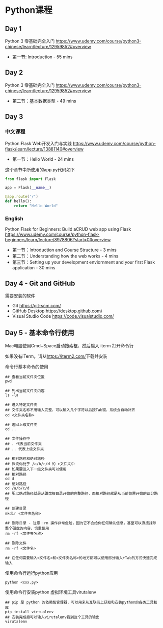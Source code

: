 # Python课程

## Day 1

Python 3 零基础完全入门
<https://www.udemy.com/course/python3-chinese/learn/lecture/12959852#overview>

- 第一节: Introduction - 55 mins

## Day 2

Python 3 零基础完全入门
<https://www.udemy.com/course/python3-chinese/learn/lecture/12959852#overview>

- 第二节：基本数据类型 - 49 mins

## Day 3

### 中文课程

Python Flask Web开发入门与实践
<https://www.udemy.com/course/python-flask/learn/lecture/13881140#overview>

- 第一节：Hello World - 24 mins

这个章节中所使用的app.py代码如下

```python
from flask import Flask

app = Flask(__name__)

@app.route('/')
def hello():
    return "Hello World"
```

### English

Python Flask for Beginners: Build aCRUD web app using Flask
<https://www.udemy.com/course/python-flask-beginners/learn/lecture/8978806?start=0#overview>

- 第一节：Introduction and Course Structure - 3 mins
- 第二节：Understanding how the web works - 4 mins
- 第三节：Setting up your development enviornment and your first Flask application - 30 mins

## Day 4 - Git and GitHub

需要安装的软件

- Git <https://git-scm.com/>
- GitHub Desktop <https://desktop.github.com/>
- Visual Studio Code <https://code.visualstudio.com/>

## Day 5 - 基本命令行使用

Mac电脑使用Cmd+Space启动搜索框，然后输入 iterm 打开命令行

如果没有iTerm，请从<https://iterm2.com/>下载并安装

命令行基本命令的使用

```shell
## 查看当前文件夹位置
pwd

## 列出当前文件夹内容
ls -la

## 进入特定文件夹
## 文件夹名称不用输入完整，可以输入几个字符以后按Tab键，系统会自动补齐
cd <文件夹名称>

## 返回上级文件夹
cd ..

## 文件操作中
## . 代表当前文件夹
## .. 代表上级文件夹

## 相对路径和绝对路径
## 假设你处于 /a/b/c/d 的 c文件夹中
## 如果要进入下一级文件夹可以使用
## 相对路径
cd d
## 绝对路径
cd /a/b/c/d
## 所以绝对路径就是从磁盘根目录开始的完整路径，而相对路径就是从当前位置开始的部分路径

## 创建目录
mkdir <文件夹名称>

## 删除目录 - 注意：rm 操作非常危险，因为它不会给你任何确认信息，甚至可以直接抹除整个磁盘的内容，慎重使用
rm -rf <文件夹名称>

## 删除文件
rm -rf <文件名>

## 在任何需要输入<文件名>和<文件夹名称>的地方都可以使用部分输入+Tab的方式快速完成输入
```

使用命令行运行python应用

```shell
python <xxx.py>
```

使用命令行安装python 虚拟环境工具virutalenv

```shell
## pip 是 python 的依赖包管理器，可以用来从互联网上获取和安装python的各类工具和库
pip install virtualenv
## 安装完成后可以输入virutalenv看到这个工具的输出
virutalenv
```
